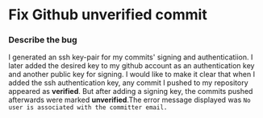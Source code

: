 # Fix Github unverified commit
  ### Describe the bug
   I generated an ssh key-pair for my commits' signing and authenticatiion. I later added the desired key to my github account as an authentication key and another public key for signing. I would like to make it clear that when I added the ssh authentication key, any commit I pushed to my repository appeared as **verified**. But after adding a signing key, the commits pushed afterwards were marked **unverified**.The error message displayed was `No user is associated with the committer email.` 
